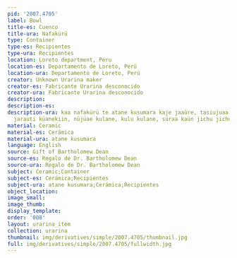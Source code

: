 ```yaml
---
pid: '2007.4705'
label: Bowl
title-es: Cuenco
title-ura: Nafakürü
type: Container
type-es: Recipientes
type-ura: Recipientes
location: Loreto department, Peru
location-es: Departamento de Loreto, Perú
location-ura: Departamento de Loreto, Perú
creator: Unknown Urarina maker
creator-es: Fabricante Urarina desconocido
creator-ura: Fabricante Urarina desconocido
description:
description-es:
description-ura: kaa nafakürü te atane kusumara kaje jaaüre, tasiujuaa, jujururuetiin,
  jarauti küanekiin, nüjüae kulane, kulu kulane, süraa kaün jichu jichueriin.
material: Ceramic
material-es: Cerámica
material-ura: atane kusumara
language: English
source: Gift of Bartholomew Dean
source-es: Regalo de Dr. Bartholomew Dean
source-ura: Regalo de Dr. Bartholomew Dean
subject: Ceramic;Container
subject-es: Cerámica;Recipientes
subject-ura: atane kusumara;Cerámica;Recipientes
object_location:
image_small:
image_thumb:
display_template:
order: '008'
layout: urarina_item
collection: urarina
thumbnail: img/derivatives/simple/2007.4705/thumbnail.jpg
full: img/derivatives/simple/2007.4705/fullwidth.jpg
---
```

